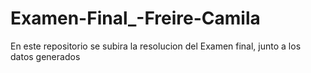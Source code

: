 # Examen-Final_-Freire-Camila
En este repositorio se subira la resolucion del Examen final, junto a los datos generados
